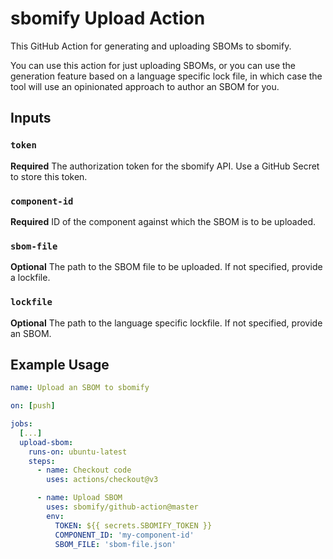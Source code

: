 # sbomify Upload Action

This GitHub Action for generating and uploading SBOMs to sbomify.

You can use this action for just uploading SBOMs, or you can use the generation feature based on a language specific lock file, in which case the tool will use an opinionated approach to author an SBOM for you.

## Inputs

### `token`

**Required** The authorization token for the sbomify API. Use a GitHub Secret to store this token.

### `component-id`

**Required** ID of the component against which the SBOM is to be uploaded.

### `sbom-file`

**Optional** The path to the SBOM file to be uploaded. If not specified, provide a lockfile.

### `lockfile`

**Optional** The path to the language specific lockfile. If not specified, provide an SBOM.

## Example Usage

```yaml
name: Upload an SBOM to sbomify

on: [push]

jobs:
  [...]
  upload-sbom:
    runs-on: ubuntu-latest
    steps:
      - name: Checkout code
        uses: actions/checkout@v3

      - name: Upload SBOM
        uses: sbomify/github-action@master
        env:
          TOKEN: ${{ secrets.SBOMIFY_TOKEN }}
          COMPONENT_ID: 'my-component-id'
          SBOM_FILE: 'sbom-file.json'
```
